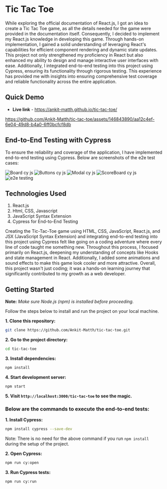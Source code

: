 # Tic Tac Toe

While exploring the official documentation of React.js, I got an idea to create a Tic Tac Toe game, as all the details needed for the game were provided in the documentation itself. Consequently, I decided to implement my React.js knowledge in developing this game. Through hands-on implementation, I gained a solid understanding of leveraging React's capabilities for efficient component rendering and dynamic state updates. This project not only strengthened my proficiency in React but also enhanced my ability to design and manage interactive user interfaces with ease. Additionally, I integrated end-to-end testing into this project using Cypress, ensuring its functionality through rigorous testing. This experience has provided me with insights into ensuring comprehensive test coverage and reliable functionality across the entire application.

## Quick Demo

- **Live link** - https://ankit-matth.github.io/tic-tac-toe/

https://github.com/Ankit-Matth/tic-tac-toe/assets/146843890/aa12c4ef-6e04-49d8-b4a0-6ff0bcfcf8db

## End-to-End Testing with Cypress
To ensure the reliability and coverage of the application, I have implemented end-to-end testing using Cypress. Below are screenshots of the e2e test cases:

![Board cy js](https://github.com/Ankit-Matth/tic-tac-toe/assets/146843890/8b28e785-d81a-4b88-9bed-fcbcff454b73)
![Buttons cy js](https://github.com/Ankit-Matth/tic-tac-toe/assets/146843890/78068d87-76f9-490a-9b0f-b8b7452fbcf6)
![Modal cy js](https://github.com/Ankit-Matth/tic-tac-toe/assets/146843890/5cd35975-bf97-40e5-9dcc-e1e2387024ed)
![ScoreBoard cy js](https://github.com/Ankit-Matth/tic-tac-toe/assets/146843890/010a9461-5635-4133-8801-88d29f775592)
![e2e testing](https://github.com/Ankit-Matth/tic-tac-toe/assets/146843890/6f072eaa-c797-4164-8bb4-ffcb1bb663c0)

## Technologies Used

1. React.js
2. Html, CSS, Javascript
3. JavaScript Syntax Extension
4. Cypress for End-to-End Testing 

Creating the Tic-Tac-Toe game using HTML, CSS, JavaScript, React.js, and JSX (JavaScript Syntax Extension) and integrating end-to-end testing into this project using Cypress felt like going on a coding adventure where every line of code taught me something new. Throughout this process, I focused primarily on React.js, deepening my understanding of concepts like Hooks and state management in React. Additionally, I added some animations and sound effects to make this game look cooler and more attractive. Overall, this project wasn't just coding; it was a hands-on learning journey that significantly contributed to my growth as a web developer.

## Getting Started 

**Note:** *Make sure Node.js (npm) is installed before proceeding.*

Follow the steps below to install and run the project on your local machine.

**1. Clone this repository:**
  ```bash
  git clone https://github.com/Ankit-Matth/tic-tac-toe.git
  ```

**2. Go to the project directory:**
  ```bash
  cd tic-tac-toe
  ```
**3. Install dependencies:**
  ```bash
  npm install
  ```
**4. Start development server:**
  ```bash
  npm start
  ```
**5. Visit `http://localhost:3000/tic-tac-toe` to see the magic.**

### Below are the commands to execute the end-to-end tests:

**1. Install Cypress:**
  ```bash
  npm install cypress --save-dev
  ```
Note: There is no need for the above command if you run `npm install` during the setup of the project.

**2. Open Cypress:**
  ```bash
  npm run cy:open
  ```
**3. Run Cypress tests:**
  ```bash
  npm run cy:run
  ```
